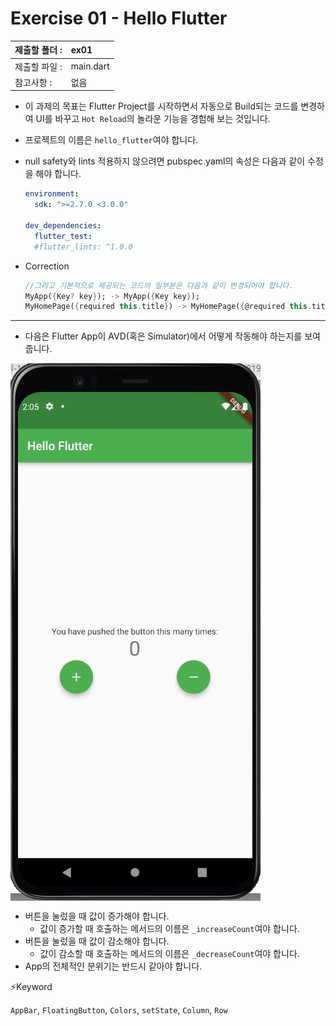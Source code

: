 # Exercise 01 - Hello Flutter

| 제출할 폴더 : | ex01      |
| :------------ | :-------- |
| 제출할 파일 : | main.dart |
| 참고사항 :    | 없음      |

- 이 과제의 목표는 Flutter Project를 시작하면서 자동으로 Build되는 코드를 변경하여 UI를 바꾸고 `Hot Reload`의 놀라운 기능을 경험해 보는 것입니다.

- 프로젝트의 이름은 `hello_flutter`여야 합니다.

- null safety와 lints 적용하지 않으려면 pubspec.yaml의 속성은 다음과 같이 수정을 해야 합니다.

  ```yaml
  environment:
    sdk: ">=2.7.0 <3.0.0"
  
  dev_dependencies:
    flutter_test:
  	#flutter_lints: ^1.0.0
  ```

- Correction

  ```dart
  //그리고 기본적으로 제공되는 코드의 일부분은 다음과 같이 변경되어야 합니다.
  MyApp({Key? key}); -> MyApp({Key key});
  MyHomePage({required this.title}) -> MyHomePage({@required this.title})
  ```

---

- 다음은 Flutter App이 AVD(혹은 Simulator)에서 어떻게 작동해야 하는지를 보여줍니다.

<img  align="center" src="../../.src/day00_ex01_00.gif">  


  - 버튼을 눌렀을 때 값이 증가해야 합니다.
      - 값이 증가할 때 호출하는 메서드의 이름은 `_increaseCount`여야 합니다.
  - 버튼을 눌렀을 때 값이 감소해야 합니다.
      - 값이 감소할 때 호출하는 메서드의 이름은 `_decreaseCount`여야 합니다.
  - App의 전체적인 분위기는 반드시 같아야 합니다.



⚡️Keyword

`AppBar`, `FloatingButton`, `Colors`, `setState`, `Column`, `Row`
